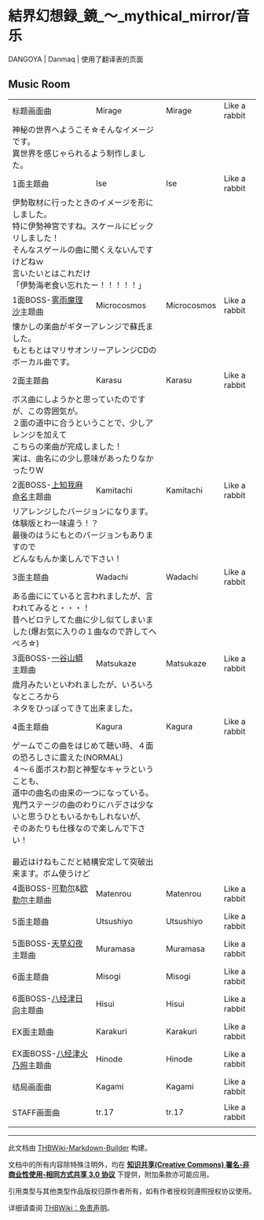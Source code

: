 # 結界幻想録_鏡_～_mythical_mirror/音乐

<!-- source html: G:\repos\THBWiki-Markdown-Builder\THBWikiMarkdown\Temp\main\d\d2\ns0%3A%E7%B5%90%E7%95%8C%E5%B9%BB%E6%83%B3%E9%8C%B2_%E9%8F%A1_%EF%BD%9E_mythical_mirror%2F%E9%9F%B3%E4%B9%90.html -->

DANGOYA | Danmaq | 使用了翻译表的页面


## Music Room

<table><tbody><tr class="tt-header" id="Music_Room-1" data-pos="&#91;&quot;Music Room&quot;,1&#93;"><td id="标题画面曲" class="tt-category" lang="zh"><div class="poem">标题画面曲</div></td><td class="tt-titleja" lang="ja"><div class="poem">Mirage</div></td><td id="Mirage" class="tt-titlezh" lang="zh"><div class="poem">Mirage</div></td><td class="tt-composer" lang="zh"><div class="poem">Like a rabbit</div></td></tr><tr class="tt-comment" id="Music_Room-2" data-pos="&#91;&quot;Music Room&quot;,2&#93;"><td colspan="2" class="tt-ja" lang="ja"><div class="poem">神秘の世界へようこそ☆そんなイメージです。<br>異世界を感じゃられるよう制作しました。</div></td><td colspan="2" class="tt-zh" lang="zh"><div class="poem"></div></td></tr><tr class="tt-header" id="Music_Room-3" data-pos="&#91;&quot;Music Room&quot;,3&#93;"><td id="1面主题曲" class="tt-category" lang="zh"><div class="poem">1面主题曲</div></td><td class="tt-titleja" lang="ja"><div class="poem">Ise</div></td><td id="Ise" class="tt-titlezh" lang="zh"><div class="poem">Ise</div></td><td class="tt-composer" lang="zh"><div class="poem">Like a rabbit</div></td></tr><tr class="tt-comment" id="Music_Room-4" data-pos="&#91;&quot;Music Room&quot;,4&#93;"><td colspan="2" class="tt-ja" lang="ja"><div class="poem">伊勢取材に行ったときのイメージを形にしました。<br>特に伊勢神宮ですね。スケールにビックリしました！<br>そんなスゲールの曲に聞くえないんですけどねｗ<br>言いたいとはこれだけ<br>「伊勢海老食い忘れたー！！！！！」</div></td><td colspan="2" class="tt-zh" lang="zh"><div class="poem"></div></td></tr><tr class="tt-header" id="Music_Room-5" data-pos="&#91;&quot;Music Room&quot;,5&#93;"><td id="1面BOSS-雾雨魔理沙主题曲" class="tt-category" lang="zh"><div class="poem">1面BOSS-<a href="./雾雨魔理沙.md" title="雾雨魔理沙">雾雨魔理沙</a>主题曲</div></td><td class="tt-titleja" lang="ja"><div class="poem">Microcosmos</div></td><td id="Microcosmos" class="tt-titlezh" lang="zh"><div class="poem">Microcosmos</div></td><td class="tt-composer" lang="zh"><div class="poem">Like a rabbit</div></td></tr><tr class="tt-comment" id="Music_Room-6" data-pos="&#91;&quot;Music Room&quot;,6&#93;"><td colspan="2" class="tt-ja" lang="ja"><div class="poem">懐かしの楽曲がギターアレンジで蘇氏ました。<br>もともとはマリサオンリーアレンジCDのボーカル曲です。</div></td><td colspan="2" class="tt-zh" lang="zh"><div class="poem"></div></td></tr><tr class="tt-header" id="Music_Room-7" data-pos="&#91;&quot;Music Room&quot;,7&#93;"><td id="2面主题曲" class="tt-category" lang="zh"><div class="poem">2面主题曲</div></td><td class="tt-titleja" lang="ja"><div class="poem">Karasu</div></td><td id="Karasu" class="tt-titlezh" lang="zh"><div class="poem">Karasu</div></td><td class="tt-composer" lang="zh"><div class="poem">Like a rabbit</div></td></tr><tr class="tt-comment" id="Music_Room-8" data-pos="&#91;&quot;Music Room&quot;,8&#93;"><td colspan="2" class="tt-ja" lang="ja"><div class="poem">ボス曲にしようかと思っていたのですが、この雰囲気が。<br>２面の道中に合うということで、少しアレンジを加えて<br>こちらの楽曲が完成しました！<br>実は、曲名にの少し意味があったりなかったりW</div></td><td colspan="2" class="tt-zh" lang="zh"><div class="poem"></div></td></tr><tr class="tt-header" id="Music_Room-9" data-pos="&#91;&quot;Music Room&quot;,9&#93;"><td id="2面BOSS-上知我麻命名主题曲" class="tt-category" lang="zh"><div class="poem">2面BOSS-<a href="/index.php?title=%E4%B8%8A%E7%9F%A5%E6%88%91%E9%BA%BB%E5%91%BD%E5%90%8D&amp;action=edit&amp;redlink=1" class="new" title="上知我麻命名（页面不存在）">上知我麻命名</a>主题曲</div></td><td class="tt-titleja" lang="ja"><div class="poem">Kamitachi</div></td><td id="Kamitachi" class="tt-titlezh" lang="zh"><div class="poem">Kamitachi</div></td><td class="tt-composer" lang="zh"><div class="poem">Like a rabbit</div></td></tr><tr class="tt-comment" id="Music_Room-10" data-pos="&#91;&quot;Music Room&quot;,10&#93;"><td colspan="2" class="tt-ja" lang="ja"><div class="poem">リアレンジしたバージョンになります。<br>体験版とわ一味違う！？<br>最後のはうにもとのバージョンもありますので<br>どんなもんか楽しんで下さい！</div></td><td colspan="2" class="tt-zh" lang="zh"><div class="poem"></div></td></tr><tr class="tt-header" id="Music_Room-11" data-pos="&#91;&quot;Music Room&quot;,11&#93;"><td id="3面主题曲" class="tt-category" lang="zh"><div class="poem">3面主题曲</div></td><td class="tt-titleja" lang="ja"><div class="poem">Wadachi</div></td><td id="Wadachi" class="tt-titlezh" lang="zh"><div class="poem">Wadachi</div></td><td class="tt-composer" lang="zh"><div class="poem">Like a rabbit</div></td></tr><tr class="tt-comment" id="Music_Room-12" data-pos="&#91;&quot;Music Room&quot;,12&#93;"><td colspan="2" class="tt-ja" lang="ja"><div class="poem">ある曲ににていると言われましたが、言われてみると・・・！<br>昔ヘビロテしてた曲に少し似てしまいました(爆お気に入りの１曲なので許してへぺろ☆)</div></td><td colspan="2" class="tt-zh" lang="zh"><div class="poem"></div></td></tr><tr class="tt-header" id="Music_Room-13" data-pos="&#91;&quot;Music Room&quot;,13&#93;"><td id="3面BOSS-一谷山蟒主题曲" class="tt-category" lang="zh"><div class="poem">3面BOSS-<a href="/index.php?title=%E4%B8%80%E8%B0%B7%E5%B1%B1%E8%9F%92&amp;action=edit&amp;redlink=1" class="new" title="一谷山蟒（页面不存在）">一谷山蟒</a>主题曲</div></td><td class="tt-titleja" lang="ja"><div class="poem">Matsukaze</div></td><td id="Matsukaze" class="tt-titlezh" lang="zh"><div class="poem">Matsukaze</div></td><td class="tt-composer" lang="zh"><div class="poem">Like a rabbit</div></td></tr><tr class="tt-comment" id="Music_Room-14" data-pos="&#91;&quot;Music Room&quot;,14&#93;"><td colspan="2" class="tt-ja" lang="ja"><div class="poem">歳月みたいといわれましたが、いろいろなところから<br>ネタをひっぽってきて出来ました。</div></td><td colspan="2" class="tt-zh" lang="zh"><div class="poem"></div></td></tr><tr class="tt-header" id="Music_Room-15" data-pos="&#91;&quot;Music Room&quot;,15&#93;"><td id="4面主题曲" class="tt-category" lang="zh"><div class="poem">4面主题曲</div></td><td class="tt-titleja" lang="ja"><div class="poem">Kagura</div></td><td id="Kagura" class="tt-titlezh" lang="zh"><div class="poem">Kagura</div></td><td class="tt-composer" lang="zh"><div class="poem">Like a rabbit</div></td></tr><tr class="tt-comment" id="Music_Room-16" data-pos="&#91;&quot;Music Room&quot;,16&#93;"><td colspan="2" class="tt-ja" lang="ja"><div class="poem">ゲームでこの曲をはじめて聴い時、４面の恐ろしさに震えた(NORMAL)<br>４～６面ボスわ割と神聖なキャラということも、<br>道中の曲名の由来の一つになっている。<br>鬼門ステージの曲のわりにハデさは少ないと思うひともいるかもしれないが、<br>そのあたりも仕様なので楽しんで下さい！<br><br>最近はけねもこだと結構安定して突破出来ます。ボム使うけど</div></td><td colspan="2" class="tt-zh" lang="zh"><div class="poem"></div></td></tr><tr class="tt-header" id="Music_Room-17" data-pos="&#91;&quot;Music Room&quot;,17&#93;"><td id="4面BOSS-可勒尔&amp;amp;欧勒尔主题曲" class="tt-category" lang="zh"><div class="poem">4面BOSS-<a href="/index.php?title=%E5%8F%AF%E5%8B%92%E5%B0%94&amp;action=edit&amp;redlink=1" class="new" title="可勒尔（页面不存在）">可勒尔</a>&amp;<a href="/index.php?title=%E6%AC%A7%E5%8B%92%E5%B0%94&amp;action=edit&amp;redlink=1" class="new" title="欧勒尔（页面不存在）">欧勒尔</a>主题曲</div></td><td class="tt-titleja" lang="ja"><div class="poem">Matenrou</div></td><td id="Matenrou" class="tt-titlezh" lang="zh"><div class="poem">Matenrou</div></td><td class="tt-composer" lang="zh"><div class="poem">Like a rabbit</div></td></tr><tr class="tt-comment" id="Music_Room-18" data-pos="&#91;&quot;Music Room&quot;,18&#93;"><td colspan="2" class="tt-ja" lang="ja"><div class="poem"></div></td><td colspan="2" class="tt-zh" lang="zh"><div class="poem"></div></td></tr><tr class="tt-header" id="Music_Room-19" data-pos="&#91;&quot;Music Room&quot;,19&#93;"><td id="5面主题曲" class="tt-category" lang="zh"><div class="poem">5面主题曲</div></td><td class="tt-titleja" lang="ja"><div class="poem">Utsushiyo</div></td><td id="Utsushiyo" class="tt-titlezh" lang="zh"><div class="poem">Utsushiyo</div></td><td class="tt-composer" lang="zh"><div class="poem">Like a rabbit</div></td></tr><tr class="tt-comment" id="Music_Room-20" data-pos="&#91;&quot;Music Room&quot;,20&#93;"><td colspan="2" class="tt-ja" lang="ja"><div class="poem"></div></td><td colspan="2" class="tt-zh" lang="zh"><div class="poem"></div></td></tr><tr class="tt-header" id="Music_Room-21" data-pos="&#91;&quot;Music Room&quot;,21&#93;"><td id="5面BOSS-天草幻夜主题曲" class="tt-category" lang="zh"><div class="poem">5面BOSS-<a href="/index.php?title=%E5%A4%A9%E8%8D%89%E5%B9%BB%E5%A4%9C&amp;action=edit&amp;redlink=1" class="new" title="天草幻夜（页面不存在）">天草幻夜</a>主题曲</div></td><td class="tt-titleja" lang="ja"><div class="poem">Muramasa</div></td><td id="Muramasa" class="tt-titlezh" lang="zh"><div class="poem">Muramasa</div></td><td class="tt-composer" lang="zh"><div class="poem">Like a rabbit</div></td></tr><tr class="tt-comment" id="Music_Room-22" data-pos="&#91;&quot;Music Room&quot;,22&#93;"><td colspan="2" class="tt-ja" lang="ja"><div class="poem"></div></td><td colspan="2" class="tt-zh" lang="zh"><div class="poem"></div></td></tr><tr class="tt-header" id="Music_Room-23" data-pos="&#91;&quot;Music Room&quot;,23&#93;"><td id="6面主题曲" class="tt-category" lang="zh"><div class="poem">6面主题曲</div></td><td class="tt-titleja" lang="ja"><div class="poem">Misogi</div></td><td id="Misogi" class="tt-titlezh" lang="zh"><div class="poem">Misogi</div></td><td class="tt-composer" lang="zh"><div class="poem">Like a rabbit</div></td></tr><tr class="tt-comment" id="Music_Room-24" data-pos="&#91;&quot;Music Room&quot;,24&#93;"><td colspan="2" class="tt-ja" lang="ja"><div class="poem"></div></td><td colspan="2" class="tt-zh" lang="zh"><div class="poem"></div></td></tr><tr class="tt-header" id="Music_Room-25" data-pos="&#91;&quot;Music Room&quot;,25&#93;"><td id="6面BOSS-八经津日向主题曲" class="tt-category" lang="zh"><div class="poem">6面BOSS-<a href="/index.php?title=%E5%85%AB%E7%BB%8F%E6%B4%A5%E6%97%A5%E5%90%91&amp;action=edit&amp;redlink=1" class="new" title="八经津日向（页面不存在）">八经津日向</a>主题曲</div></td><td class="tt-titleja" lang="ja"><div class="poem">Hisui</div></td><td id="Hisui" class="tt-titlezh" lang="zh"><div class="poem">Hisui</div></td><td class="tt-composer" lang="zh"><div class="poem">Like a rabbit</div></td></tr><tr class="tt-comment" id="Music_Room-26" data-pos="&#91;&quot;Music Room&quot;,26&#93;"><td colspan="2" class="tt-ja" lang="ja"><div class="poem"></div></td><td colspan="2" class="tt-zh" lang="zh"><div class="poem"></div></td></tr><tr class="tt-header" id="Music_Room-27" data-pos="&#91;&quot;Music Room&quot;,27&#93;"><td id="EX面主题曲" class="tt-category" lang="zh"><div class="poem">EX面主题曲</div></td><td class="tt-titleja" lang="ja"><div class="poem">Karakuri</div></td><td id="Karakuri" class="tt-titlezh" lang="zh"><div class="poem">Karakuri</div></td><td class="tt-composer" lang="zh"><div class="poem">Like a rabbit</div></td></tr><tr class="tt-comment" id="Music_Room-28" data-pos="&#91;&quot;Music Room&quot;,28&#93;"><td colspan="2" class="tt-ja" lang="ja"><div class="poem"></div></td><td colspan="2" class="tt-zh" lang="zh"><div class="poem"></div></td></tr><tr class="tt-header" id="Music_Room-29" data-pos="&#91;&quot;Music Room&quot;,29&#93;"><td id="EX面BOSS-八经津火乃照主题曲" class="tt-category" lang="zh"><div class="poem">EX面BOSS-<a href="/index.php?title=%E5%85%AB%E7%BB%8F%E6%B4%A5%E7%81%AB%E4%B9%83%E7%85%A7&amp;action=edit&amp;redlink=1" class="new" title="八经津火乃照（页面不存在）">八经津火乃照</a>主题曲</div></td><td class="tt-titleja" lang="ja"><div class="poem">Hinode</div></td><td id="Hinode" class="tt-titlezh" lang="zh"><div class="poem">Hinode</div></td><td class="tt-composer" lang="zh"><div class="poem">Like a rabbit</div></td></tr><tr class="tt-comment" id="Music_Room-30" data-pos="&#91;&quot;Music Room&quot;,30&#93;"><td colspan="2" class="tt-ja" lang="ja"><div class="poem"></div></td><td colspan="2" class="tt-zh" lang="zh"><div class="poem"></div></td></tr><tr class="tt-header" id="Music_Room-31" data-pos="&#91;&quot;Music Room&quot;,31&#93;"><td id="结局画面曲" class="tt-category" lang="zh"><div class="poem">结局画面曲</div></td><td class="tt-titleja" lang="ja"><div class="poem">Kagami</div></td><td id="Kagami" class="tt-titlezh" lang="zh"><div class="poem">Kagami</div></td><td class="tt-composer" lang="zh"><div class="poem">Like a rabbit</div></td></tr><tr class="tt-comment" id="Music_Room-32" data-pos="&#91;&quot;Music Room&quot;,32&#93;"><td colspan="2" class="tt-ja" lang="ja"><div class="poem"></div></td><td colspan="2" class="tt-zh" lang="zh"><div class="poem"></div></td></tr><tr class="tt-header" id="Music_Room-33" data-pos="&#91;&quot;Music Room&quot;,33&#93;"><td id="STAFF画面曲" class="tt-category" lang="zh"><div class="poem">STAFF画面曲</div></td><td class="tt-titleja" lang="ja"><div class="poem">tr.17</div></td><td id="tr.17" class="tt-titlezh" lang="zh"><div class="poem">tr.17</div></td><td class="tt-composer" lang="zh"><div class="poem">Like a rabbit</div></td></tr><tr class="tt-comment" id="Music_Room-34" data-pos="&#91;&quot;Music Room&quot;,34&#93;"><td colspan="2" class="tt-ja" lang="ja"><div class="poem"></div></td><td colspan="2" class="tt-zh" lang="zh"><div class="poem"></div></td></tr></tbody></table>



  
  

  





---

此文档由 [THBWiki-Markdown-Builder](https://github.com/Delsin-Yu/THBWiki-Markdown-Builder) 构建。

文档中的所有内容除特殊注明外，均在 [**知识共享(Creative Commons) 署名-非商业性使用-相同方式共享 3.0 协议**](https://creativecommons.org/licenses/by-sa/3.0/deed.zh-hans) 下提供，附加条款亦可能应用。

引用类型与其他类型作品版权归原作者所有，如有作者授权则遵照授权协议使用。

详细请查阅 [THBWiki：免责声明](https://thbwiki.cc/THBWiki:%E5%85%8D%E8%B4%A3%E5%A3%B0%E6%98%8E)。

